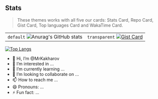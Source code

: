 ## Stats

> These themes works with all five our cards: Stats Card, Repo Card, Gist Card, Top languages Card and WakaTime Card.

| | |
| :--: | :--: |
| `default` ![Anurag's GitHub stats](https://github-readme-stats.vercel.app/api?username=MrKakharov&theme=neon) | `transparent` [![Gist Card](https://github-readme-stats.vercel.app/api/gist?id=5ab8e848a567c52776b9e5130d8cdb4d&theme=neon)](https://gist.github.com/MrKakharov/5ab8e848a567c52776b9e5130d8cdb4d) |

[![Top Langs](https://github-readme-stats.vercel.app/api/top-langs/?username=MrKakharov&theme=neon)](https://github.com/MrKakharov/)

- 👋 Hi, I’m @MrKakharov
- 👀 I’m interested in ...
- 🌱 I’m currently learning ...
- 💞️ I’m looking to collaborate on ...
- 📫 How to reach me ...
- 😄 Pronouns: ...
- ⚡ Fun fact: ...

<!---
MrKakharov/MrKakharov is a ✨ special ✨ repository because its `README.md` (this file) appears on your GitHub profile.
You can click the Preview link to take a look at your changes.
--->
